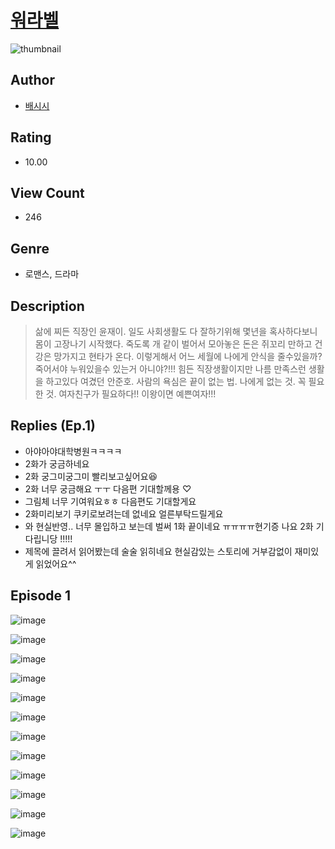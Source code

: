 # [워라벨](https://comic.naver.com/challenge/list?titleId=811087)
![thumbnail](https://image-comic.pstatic.net/user_contents_data/challenge_comic/2023/05/27/99037/upload_3544953255582851634_480x623.jpeg)

## Author
- [배시시](https://comic.naver.com/artistTitle?id=99037)

## Rating
- 10.00

## View Count
- 246

## Genre
- 로맨스, 드라마

## Description
> 삶에 찌든 직장인 윤재이. 일도 사회생활도 다 잘하기위해 몇년을 혹사하다보니 몸이 고장나기 시작했다. 죽도록 개 같이 벌어서 모아놓은 돈은 쥐꼬리 만하고 건강은 망가지고 현타가 온다. 이렇게해서 어느 세월에 나에게 안식을 줄수있을까? 죽어서야 누워있을수 있는거 아니야?!!! 힘든 직장생활이지만 나름 만족스런 생활을 하고있다 여겼던 안준호. 사람의 욕심은 끝이 없는 법. 나에게 없는 것. 꼭 필요한 것. 여자친구가 필요하다!! 이왕이면 예쁜여자!!!

## Replies (Ep.1)
- 아야아야대학병원ㅋㅋㅋㅋ
- 2화가 궁금하네요
- 2화 궁그미궁그미 빨리보고싶어요😆
- 2화 너무 궁금해요 ㅜㅜ 다음편 기대할께용 ♡
- 그림체 너무 기여워요ㅎㅎ 다음편도 기대할게요
- 2화미리보기 쿠키로보려는데 없네요 얼른부탁드릴게요
- 와 현실반영.. 너무 몰입하고 보는데 벌써 1화 끝이네요 ㅠㅠㅠㅠ현기증 나요 2화 기다립니당 !!!!!
- 제목에 끌려서 읽어봤는데 술술 읽히네요 현실감있는 스토리에 거부감없이 재미있게 읽었어요^^

## Episode 1
![image](https://image-comic.pstatic.net/user_contents_data/challenge_comic/2023/05/27/99037/upload_3474358020499202866.jpeg)

![image](https://image-comic.pstatic.net/user_contents_data/challenge_comic/2023/05/27/99037/upload_3472663879236137527.jpeg)

![image](https://image-comic.pstatic.net/user_contents_data/challenge_comic/2023/05/27/99037/upload_7221296823299029301.jpeg)

![image](https://image-comic.pstatic.net/user_contents_data/challenge_comic/2023/05/27/99037/upload_3918525538023913521.jpeg)

![image](https://image-comic.pstatic.net/user_contents_data/challenge_comic/2023/05/27/99037/upload_7365413324913522997.jpeg)

![image](https://image-comic.pstatic.net/user_contents_data/challenge_comic/2023/05/27/99037/upload_7363727778621252658.jpeg)

![image](https://image-comic.pstatic.net/user_contents_data/challenge_comic/2023/05/27/99037/upload_4049075140732347234.jpeg)

![image](https://image-comic.pstatic.net/user_contents_data/challenge_comic/2023/05/27/99037/upload_4049407193196487731.jpeg)

![image](https://image-comic.pstatic.net/user_contents_data/challenge_comic/2023/05/27/99037/upload_7365693502742815075.jpeg)

![image](https://image-comic.pstatic.net/user_contents_data/challenge_comic/2023/05/27/99037/upload_3905525097237263459.jpeg)

![image](https://image-comic.pstatic.net/user_contents_data/challenge_comic/2023/05/27/99037/upload_7148961060668060214.jpeg)

![image](https://image-comic.pstatic.net/user_contents_data/challenge_comic/2023/05/27/99037/upload_3690757293398306917.jpeg)
